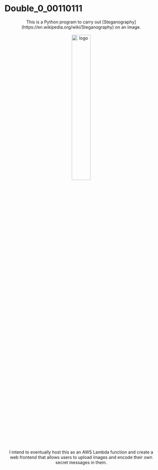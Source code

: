 # Double_0_00110111

<div align="center">
  <div>
    This is a Python program to carry out [Steganography](https://en.wikipedia.org/wiki/Steganography) on an image.
    </div>
      <br>
    <img src="https://github.com/rua-iri/Double_0_00110111/assets/117874491/87f53b7e-528d-4304-a6ec-6513dc41e9f3" alt="logo" width="35%" />
  <br>
    I intend to eventually host this as an AWS Lambda function and create a web frontend that allows users to upload images and encode their own secret messages in them.
</div>

